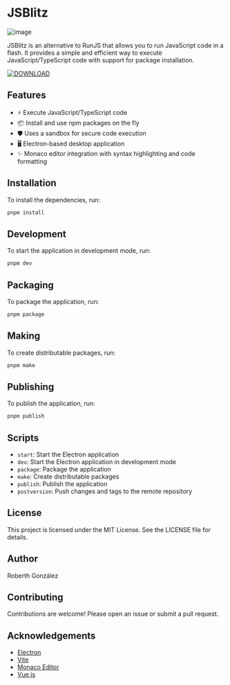 # JSBlitz

![image](https://github.com/user-attachments/assets/45dbee41-35a5-4a46-af13-6316d9a3bada)

JSBlitz is an alternative to RunJS that allows you to run JavaScript code in a flash. It provides a simple and efficient way to execute JavaScript/TypeScript code with support for package installation.

[![DOWNLOAD](https://github.com/user-attachments/assets/0b711e06-b18a-4b41-961f-c9e4c31df8b4)](https://github.com/roberthgnz/js-blitz/releases/download/v0.4.0/JSBlitz-0.4.0.Setup.exe)

## Features

- ⚡ Execute JavaScript/TypeScript code
- 📦 Install and use npm packages on the fly
- 🛡️ Uses a sandbox for secure code execution
- 🖥️ Electron-based desktop application
- ✨ Monaco editor integration with syntax highlighting and code formatting

## Installation

To install the dependencies, run:

```sh
pnpm install
```

## Development

To start the application in development mode, run:

```sh
pnpm dev
```

## Packaging

To package the application, run:

```sh
pnpm package
```

## Making

To create distributable packages, run:

```sh
pnpm make
```

## Publishing

To publish the application, run:

```sh
pnpm publish
```

## Scripts

- `start`: Start the Electron application
- `dev`: Start the Electron application in development mode
- `package`: Package the application
- `make`: Create distributable packages
- `publish`: Publish the application
- `postversion`: Push changes and tags to the remote repository

## License

This project is licensed under the MIT License. See the LICENSE file for details.

## Author

Roberth González

## Contributing

Contributions are welcome! Please open an issue or submit a pull request.

## Acknowledgements

- [Electron](https://www.electronjs.org/)
- [Vite](https://vitejs.dev/)
- [Monaco Editor](https://microsoft.github.io/monaco-editor/)
- [Vue.js](https://vuejs.org/)
